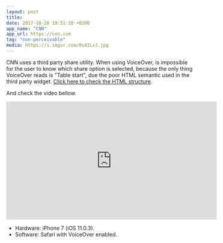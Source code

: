 ```yaml
---
layout: post
title:
date: 2017-10-28 19:51:10 +0200
app_name: "CNN"
app_url: https://cnn.com
tag: "non-perceivable"
media: https://i.imgur.com/0v4ILxJ.jpg
---
```


CNN uses a third party share utility. When using VoiceOver, is impossible for the user to know which share option is selected, because the only thing VoiceOver reads is "Table start", due the poor HTML semantic used in the third party widget. [Click here to check the HTML structure](https://gist.github.com/AgtLucas/a3295896ea6604886ab7e4807f3c95e3).

And check the video bellow.

<div class="post-video">
  <iframe width="560" height="315" src="https://www.youtube.com/embed/4L_quDQ_C04" frameborder="0" gesture="media" allowfullscreen></iframe>
</div>

* Hardware: iPhone 7 (iOS 11.0.3).
* Software: Safari with VoiceOver enabled.
